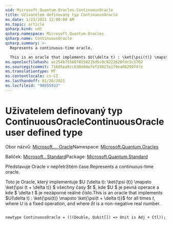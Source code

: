 ```yaml
---
uid: Microsoft.Quantum.Oracles.ContinuousOracle
title: Uživatelem definovaný typ ContinuousOracle
ms.date: 1/23/2021 12:00:00 AM
ms.topic: article
qsharp.kind: udt
qsharp.namespace: Microsoft.Quantum.Oracles
qsharp.name: ContinuousOracle
qsharp.summary: >-
  Represents a continuous-time oracle.

  This is an oracle that implements $U(\delta t) : \ket{\psi(t)} \mapsto \ket{\psi(t + \delta t)}$ for all times $t$, where $U$ is a fixed operation, and where $\delta t$ is a non-negative real number.
ms.openlocfilehash: ac254b7556878550216d5c0c9222620fdc5c5702
ms.sourcegitcommit: 71605ea9cc630e84e7ef29027e1f0ea06299747e
ms.translationtype: MT
ms.contentlocale: cs-CZ
ms.lasthandoff: 01/26/2021
ms.locfileid: "98855933"
---
```

# <a name="continuousoracle-user-defined-type"></a><span data-ttu-id="a4190-102">Uživatelem definovaný typ ContinuousOracle</span><span class="sxs-lookup"><span data-stu-id="a4190-102">ContinuousOracle user defined type</span></span>

<span data-ttu-id="a4190-103">Obor názvů: [Microsoft.... Oracle](xref:Microsoft.Quantum.Oracles)</span><span class="sxs-lookup"><span data-stu-id="a4190-103">Namespace: [Microsoft.Quantum.Oracles](xref:Microsoft.Quantum.Oracles)</span></span>

<span data-ttu-id="a4190-104">Balíček: [Microsoft.. Standard](https://nuget.org/packages/Microsoft.Quantum.Standard)</span><span class="sxs-lookup"><span data-stu-id="a4190-104">Package: [Microsoft.Quantum.Standard](https://nuget.org/packages/Microsoft.Quantum.Standard)</span></span>


<span data-ttu-id="a4190-105">Představuje Oracle v nepřetržitém čase.</span><span class="sxs-lookup"><span data-stu-id="a4190-105">Represents a continuous-time oracle.</span></span>

<span data-ttu-id="a4190-106">Toto je Oracle, který implementuje $U (\delta t): \ket{\psi (t)} \mapsto \ket{\psi (t + \delta t)} $ všechny časy $t $, kde $U $ je pevná operace a kde $ \delta t $ je nezáporné reálné číslo.</span><span class="sxs-lookup"><span data-stu-id="a4190-106">This is an oracle that implements $U(\delta t) : \ket{\psi(t)} \mapsto \ket{\psi(t + \delta t)}$ for all times $t$, where $U$ is a fixed operation, and where $\delta t$ is a non-negative real number.</span></span>

```qsharp

newtype ContinuousOracle = (((Double, Qubit[]) => Unit is Adj + Ctl));
```

